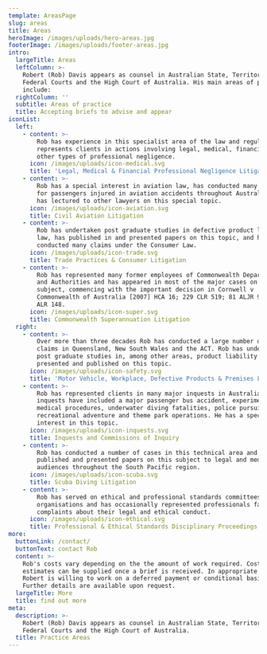 ```yaml
---
template: AreasPage
slug: areas
title: Areas
heroImage: /images/uploads/hero-areas.jpg
footerImage: /images/uploads/footer-areas.jpg
intro:
  largeTitle: Areas
  leftColumn: >-
    Robert (Rob) Davis appears as counsel in Australian State, Territorial and
    Federal Courts and the High Court of Australia. His main areas of practice
    include:
  rightColumn: ''
  subtitle: Areas of practice
  title: Accepting briefs to advise and appear
iconList:
  left:
    - content: >-
        Rob has experience in this specialist area of the law and regularly
        represents clients in actions involving legal, medical, financial and
        other types of professional negligence.
      icon: /images/uploads/icon-medical.svg
      title: 'Legal, Medical & Financial Professional Negligence Litigation'
    - content: >-
        Rob has a special interest in aviation law, has conducted many claims
        for passengers injured in aviation accidents throughout Australia, and
        has lectured to other lawyers on this special topic.
      icon: /images/uploads/icon-aviation.svg
      title: Civil Aviation Litigation
    - content: >-
        Rob has undertaken post graduate studies in defective product liability
        law, has published in and presented papers on this topic, and has
        conducted many claims under the Consumer Law.
      icon: /images/uploads/icon-trade.svg
      title: Trade Practices & Consumer Litigation
    - content: >-
        Rob has represented many former employees of Commonwealth Departments
        and Authorities and has appeared in most of the major cases on this
        subject, commencing with the important decision in Cornwell v
        Commonwealth of Australia [2007] HCA 16; 229 CLR 519; 81 ALJR 933; 234
        ALR 148.
      icon: /images/uploads/icon-super.svg
      title: Commonwealth Superannuation Litigation
  right:
    - content: >-
        Over more than three decades Rob has conducted a large number of these
        claims in Queensland, New South Wales and the ACT. Rob has undertaken
        post graduate studies in, among other areas, product liability and has
        presented and published on this topic.
      icon: /images/uploads/icon-safety.svg
      title: 'Motor Vehicle, Workplace, Defective Products & Premises Liability'
    - content: >-
        Rob has represented clients in many major inquests in Australia. These
        inquests have included a major passenger bus accident, experimental
        medical procedures, underwater diving fatalities, police pursuits, and
        recreational adventure and theme park operations. He has a special
        interest in this topic.
      icon: /images/uploads/icon-inquests.svg
      title: Inquests and Commissions of Inquiry
    - content: >-
        Rob has conducted a number of cases in this technical area and has
        published and presented papers on this subject to legal and medical
        audiences throughout the South Pacific region.
      icon: /images/uploads/icon-scuba.svg
      title: Scuba Diving Litigation
    - content: >-
        Rob has served on ethical and professional standards committees of legal
        organisations and has occasionally represented professionals facing
        complaints about their legal and ethical conduct.
      icon: /images/uploads/icon-ethical.svg
      title: Professional & Ethical Standards Disciplinary Proceedings
more:
  buttonLink: /contact/
  buttonText: contact Rob
  content: >-
    Rob's costs vary depending on the the amount of work required. Cost
    estimates can be supplied once a brief is received. In appropriate cases
    Robert is willing to work on a deferred payment or conditional basis.
    Further details are available upon request.
  largeTitle: More
  title: find out more
meta:
  description: >-
    Robert (Rob) Davis appears as counsel in Australian State, Territorial and
    Federal Courts and the High Court of Australia.
  title: Practice Areas
---
```


